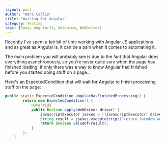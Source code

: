```yaml
---
layout: post
author: "Mark Collin"
title: "Waiting for Angular"
category: Testing
tags: [Java, AngularJS, Selenium, WebDriver]
---
```

Recently I've spent a fair bit of time working with Angular JS applications and as great as Angular is, it can be a pain when it comes to automating it.

The main problem you will probably see is due to the fact that Angular does everything asynchronously, so you're never quite sure when the page has finished loading, if only there was a way to know Angular had finished before you started doing stuff on a page...

Here's an ExpectedCondition that will wait for Angular to finish processing stuff on the page:

```java
public static ExpectedCondition angularHasFinishedProcessing() {
        return new ExpectedCondition() {
            @Override
            public Boolean apply(WebDriver driver) {
                JavascriptExecutor jsexec = ((JavascriptExecutor) driver)
                String result = jsexec.executeScript("return (window.angular != null) && (angular.element(document).injector() != null) && (angular.element(document).injector().get('$http').pendingRequests.length === 0)")
                return Boolean.valueOf(result);
            }
        };
    }
```
